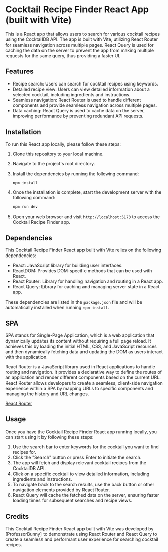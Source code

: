 # Cocktail Recipe Finder React App (built with Vite)

This is a React app that allows users to search for various cocktail recipes using the CocktailDB API. The app is built with Vite, utilizing React Router for seamless navigation across multiple pages. React Query is used for caching the data on the server to prevent the app from making multiple requests for the same query, thus providing a faster UI.

## Features

- Recipe search: Users can search for cocktail recipes using keywords.
- Detailed recipe view: Users can view detailed information about a selected cocktail, including ingredients and instructions.
- Seamless navigation: React Router is used to handle different components and provide seamless navigation across multiple pages.
- Data caching: React Query is used to cache data on the server, improving performance by preventing redundant API requests.

## Installation

To run this React app locally, please follow these steps:

1. Clone this repository to your local machine.
2. Navigate to the project's root directory.
3. Install the dependencies by running the following command:

   ```bash
   npm install
   ```

4. Once the installation is complete, start the development server with the following command:

   ```bash
   npm run dev
   ```

5. Open your web browser and visit `http://localhost:5173` to access the Cocktail Recipe Finder app.

## Dependencies

This Cocktail Recipe Finder React app built with Vite relies on the following dependencies:

- React: JavaScript library for building user interfaces.
- ReactDOM: Provides DOM-specific methods that can be used with React.
- React Router: Library for handling navigation and routing in a React app.
- React Query: Library for caching and managing server state in a React app.

These dependencies are listed in the `package.json` file and will be automatically installed when running `npm install`.

## SPA

SPA stands for Single-Page Application, which is a web application that dynamically updates its content without requiring a full page reload. It achieves this by loading the initial HTML, CSS, and JavaScript resources and then dynamically fetching data and updating the DOM as users interact with the application.

React Router is a JavaScript library used in React applications to handle routing and navigation. It provides a declarative way to define the routes of an application and render different components based on the current URL. React Router allows developers to create a seamless, client-side navigation experience within a SPA by mapping URLs to specific components and managing the history and URL changes.

[React Router](https://reactrouter.com/en/main)

## Usage

Once you have the Cocktail Recipe Finder React app running locally, you can start using it by following these steps:

1. Use the search bar to enter keywords for the cocktail you want to find recipes for.
2. Click the "Search" button or press Enter to initiate the search.
3. The app will fetch and display relevant cocktail recipes from the CocktailDB API.
4. Click on a specific cocktail to view detailed information, including ingredients and instructions.
5. To navigate back to the search results, use the back button or other navigation elements provided by React Router.
6. React Query will cache the fetched data on the server, ensuring faster loading times for subsequent searches and recipe views.

## Credits

This Cocktail Recipe Finder React app built with Vite was developed by [ProfessorBunny] to demonstrate using React Router and React Query to create a seamless and performant user experience for searching cocktail recipes.
